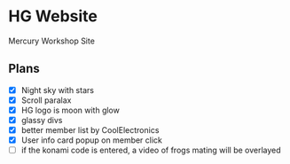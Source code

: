 # HG Website
Mercury Workshop Site

## Plans
- [X] Night sky with stars
- [X] Scroll paralax
- [X] HG logo is moon with glow
- [X] glassy divs
- [X] better member list by CoolElectronics
- [x] User info card popup on member click
- [ ] if the konami code is entered, a video of frogs mating will be overlayed

